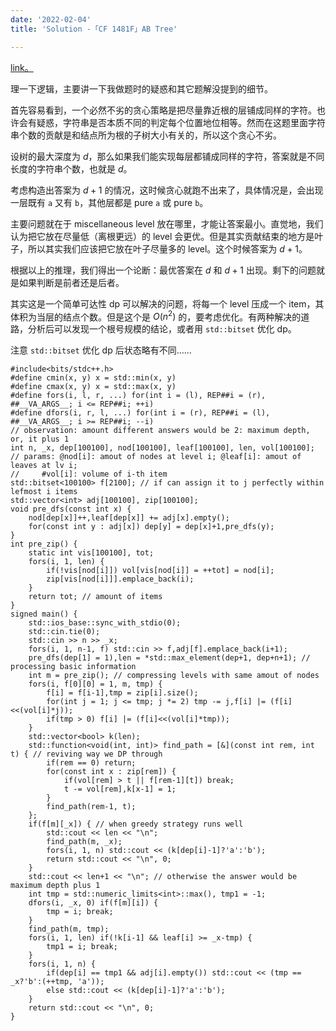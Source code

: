 ```yaml
---
date: '2022-02-04'
title: 'Solution -「CF 1481F」AB Tree'

---
```


[link。](https://codeforces.com/problemset/problem/1481/F)

理一下逻辑，主要讲一下我做题时的疑惑和其它题解没提到的细节。

首先容易看到，一个必然不劣的贪心策略是把尽量靠近根的层铺成同样的字符。也许会有疑惑，字符串是否本质不同的判定每个位置地位相等。然而在这题里面字符串个数的贡献是和结点所为根的子树大小有关的，所以这个贪心不劣。

设树的最大深度为 $d$，那么如果我们能实现每层都铺成同样的字符，答案就是不同长度的字符串个数，也就是 $d$。

考虑构造出答案为 $d+1$ 的情况，这时候贪心就跑不出来了，具体情况是，会出现一层既有 `a` 又有 `b`，其他层都是 pure `a` 或 pure `b`。

主要问题就在于 miscellaneous level 放在哪里，才能让答案最小。直觉地，我们认为把它放在尽量低（离根更远）的 level 会更优。但是其实贡献结束的地方是叶子，所以其实我们应该把它放在叶子尽量多的 level。这个时候答案为 $d+1$。

根据以上的推理，我们得出一个论断：最优答案在 $d$ 和 $d+1$ 出现。剩下的问题就是如果判断是前者还是后者。

其实这是一个简单可达性 dp 可以解决的问题，将每一个 level 压成一个 item，其体积为当层的结点个数。但是这个是 $O(n^2)$ 的，要考虑优化。有两种解决的道路，分析后可以发现一个根号规模的结论，或者用 `std::bitset` 优化 dp。

注意 `std::bitset` 优化 dp 后状态略有不同……

```cpp[class="line-numbers"]
#include<bits/stdc++.h>
#define cmin(x, y) x = std::min(x, y)
#define cmax(x, y) x = std::max(x, y)
#define fors(i, l, r, ...) for(int i = (l), REP##i = (r), ##__VA_ARGS__; i <= REP##i; ++i)
#define dfors(i, r, l, ...) for(int i = (r), REP##i = (l), ##__VA_ARGS__; i >= REP##i; --i)
// observation: amount different answers would be 2: maximum depth, or, it plus 1
int n, _x, dep[100100], nod[100100], leaf[100100], len, vol[100100];
// params: @nod[i]: amout of nodes at level i; @leaf[i]: amout of leaves at lv i;
//     #vol[i]: volume of i-th item
std::bitset<100100> f[2100]; // if can assign it to j perfectly within lefmost i items
std::vector<int> adj[100100], zip[100100];
void pre_dfs(const int x) {
    nod[dep[x]]++,leaf[dep[x]] += adj[x].empty();
    for(const int y : adj[x]) dep[y] = dep[x]+1,pre_dfs(y);
}
int pre_zip() {
    static int vis[100100], tot;
    fors(i, 1, len) {
        if(!vis[nod[i]]) vol[vis[nod[i]] = ++tot] = nod[i];
        zip[vis[nod[i]]].emplace_back(i);
    }
    return tot; // amount of items
}
signed main() {
    std::ios_base::sync_with_stdio(0);
    std::cin.tie(0);
    std::cin >> n >> _x;
    fors(i, 1, n-1, f) std::cin >> f,adj[f].emplace_back(i+1);
    pre_dfs(dep[1] = 1),len = *std::max_element(dep+1, dep+n+1); // processing basic information
    int m = pre_zip(); // compressing levels with same amout of nodes
    fors(i, f[0][0] = 1, m, tmp) {
        f[i] = f[i-1],tmp = zip[i].size();
        for(int j = 1; j <= tmp; j *= 2) tmp -= j,f[i] |= (f[i]<<(vol[i]*j));
        if(tmp > 0) f[i] |= (f[i]<<(vol[i]*tmp));
    }
    std::vector<bool> k(len);
    std::function<void(int, int)> find_path = [&](const int rem, int t) { // reviving way we DP through
        if(rem == 0) return;
        for(const int x : zip[rem]) {
            if(vol[rem] > t || f[rem-1][t]) break;
            t -= vol[rem],k[x-1] = 1;
        }
        find_path(rem-1, t);
    };
    if(f[m][_x]) { // when greedy strategy runs well
        std::cout << len << "\n";
        find_path(m, _x);
        fors(i, 1, n) std::cout << (k[dep[i]-1]?'a':'b');
        return std::cout << "\n", 0;
    }
    std::cout << len+1 << "\n"; // otherwise the answer would be maximum depth plus 1
    int tmp = std::numeric_limits<int>::max(), tmp1 = -1;
    dfors(i, _x, 0) if(f[m][i]) {
        tmp = i; break;
    }
    find_path(m, tmp);
    fors(i, 1, len) if(!k[i-1] && leaf[i] >= _x-tmp) {
        tmp1 = i; break;
    }
    fors(i, 1, n) {
        if(dep[i] == tmp1 && adj[i].empty()) std::cout << (tmp == _x?'b':(++tmp, 'a'));
        else std::cout << (k[dep[i]-1]?'a':'b');
    }
    return std::cout << "\n", 0;
}
```
